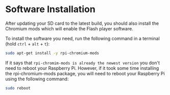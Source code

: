 # Software Installation

After updating your SD card to the latest build, you should also install the Chromium mods which will enable the Flash player software.

To install the software you need, run the following command in a terminal (hold `ctrl` + `alt` + `t`):

```bash
sudo apt-get install -y rpi-chromium-mods
```

If it says that `rpi-chromim-mods is already the newest version` you don't need to reboot your Raspberry Pi.  However, if it took some time installing the rpi-chromium-mods package, you will need to reboot your Raspberry Pi using the following command:

```bash
sudo reboot
```

